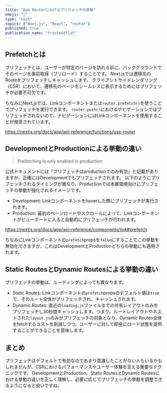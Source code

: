 ```yaml
---
title: "App Routerにおけるプリフェッチの挙動"
emoji: "📘"
type: "tech"
topics: ["Next.js", "React", "router"]
published: true
publication_name: "frontendflat"
---
```

## Prefetchとは

プリフェッチとは、ユーザーが特定のページを訪れる前に、バックグラウンドでそのページを事前取得（プリロード）することです。
Next.jsでは遷移先のRouteをプリフェッチしキャッシュします。
クライアントサイドレンダリング（CSR）において、遷移先のページをシームレスに表示するためにはプリフェッチが必要不可欠です。

ちなみにNext.jsでは、Linkコンポーネントまたは`router.prefetch()`を使うことでプリフェッチを実行できます。
`router.push()`におけるナビゲーションではプリフェッチされないので、ナビゲーションにはLinkコンポーネントを使用することが推奨されています。

https://nextjs.org/docs/app/api-reference/functions/use-router

## DevelopmentとProductionによる挙動の違い

> Prefetching is only enabled in production.

公式ドキュメントには「プリフェッチはproductionでのみ有効」と記載がありますが、正確にはDevelopmentでもプリフェッチされます。
以下のようにプリフェッチされるタイミングが異なり、Productionでは本番環境向けにプリフェッチの挙動が強化されるイメージです。

- Development: Linkコンポーネントをhoverした際にプリフェッチが実行されます。
- Production: 最初のページロードやスクロールによって、Linkコンポーネントがビューポートに入ると自動的にプリフェッチが行われます。

https://nextjs.org/docs/app/api-reference/components/link#prefetch

ちなみにLinkコンポーネントの`prefetch`propsを`false`にすることでこの挙動を無効化できますが、これはDevelopmentとProductionどちらの挙動にも適用されます。

## Static RoutesとDynamic Routesによる挙動の違い

プリフェッチの挙動は、ルーティングによっても異なります。

- Static Routes: Linkコンポーネントの`prefetch`propsのデフォルト値は`true`で、そのルート全体がプリフェッチされ、キャッシュされます。
- Dynamic Routes: 直近の`loading.js`ファイルまでの共有レイアウトのみをプリフェッチし30秒間キャッシュします。つまり、ルートレイアウトやネストされた`layout.js`のみがプリフェッチの対象となり、Dynamic Routes全体をfetchするコストを削減しつつ、ユーザーに対して即座にロード状態を提供することができることを意味します。

## まとめ

プリフェッチはデフォルトで有効なのであまり意識したことがない人もいるかもしれませんが、CSRにおけるパフォーマンスやユーザー体験を支える重要なテクニックです。
DevelopmentとProduction、Static RoutesとDynamic Routesにおける挙動の違いを正しく理解し、必要に応じてプリフェッチの挙動を調整できるようになると良いですね。